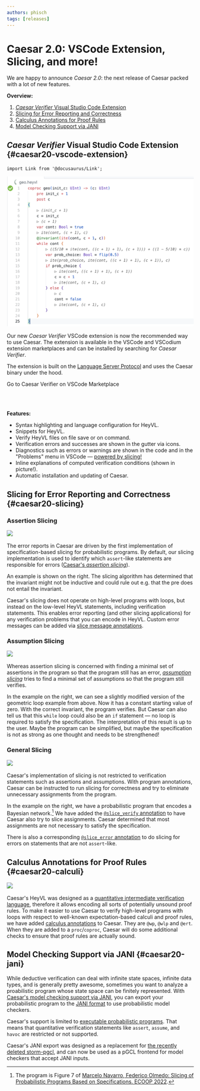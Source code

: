 ```yaml
---
authors: phisch
tags: [releases]
---
```


# Caesar 2.0: VSCode Extension, Slicing, and more!

We are happy to announce *Caesar 2.0*: the next release of Caesar packed with a lot of new features.

**Overview:**
 1. [*Caesar Verifier* Visual Studio Code Extension](./2024-05-20-caesar-2-0.md#caesar20-vscode-extension)
 2. [Slicing for Error Reporting and Correctness](./2024-05-20-caesar-2-0.md#caesar20-slicing)
 3. [Calculus Annotations for Proof Rules](./2024-05-20-caesar-2-0.md#caesar20-calculi)
 4. [Model Checking Support via JANI](./2024-05-20-caesar-2-0.md#caesar20-jani)

<!-- truncate -->

## *Caesar Verifier* Visual Studio Code Extension {#caesar20-vscode-extension}

```mdx-code-block
import Link from '@docusaurus/Link';
```

<Link to="https://marketplace.visualstudio.com/items?itemName=rwth-moves.caesar">
  <img src="/img/vc-demo.png" style={{"float": "right", "maxWidth": "350px", "marginLeft": "1em"}} className="item shadow--tl" />
</Link>

Our new *Caesar Verifier* VSCode extension is now the recommended way to use Caesar.
The extension is available in the VSCode and VSCodium extension marketplaces and can be installed by searching for *Caesar Verifier*.

The extension is built on the [Language Server Protocol](https://microsoft.github.io/language-server-protocol/) and uses the Caesar binary under the hood.

<Link className="button button--primary" to="https://marketplace.visualstudio.com/items?itemName=rwth-moves.caesar">Go to Caesar Verifier on VSCode Marketplace</Link>

<br /><br />

**Features:**
 * Syntax highlighting and language configuration for HeyVL.
 * Snippets for HeyVL.
 * Verify HeyVL files on file save or on command.
 * Verification errors and successes are shown in the gutter via icons.
 * Diagnostics such as errors or warnings are shown in the code and in the "Problems" menu in VSCode &mdash; [powered by slicing!](#caesar20-slicing)
 * Inline explanations of computed verification conditions (shown in picture!).
 * Automatic installation and updating of Caesar.

<div style={{"clear": "both"}} />

## Slicing for Error Reporting and Correctness {#caesar20-slicing}

### Assertion Slicing

<Link to={require("/img/slicing-demo.png").default}>
    <img src={require("/img/slicing-demo.png").default} style={{"float": "right", "maxWidth": "350px", "marginLeft": "1em"}} className="item shadow--tl" />
</Link>

The error reports in Caesar are driven by the first implementation of specification-based slicing for probabilistic programs.
By default, our slicing implementation is used to identify which `assert`-like statements are responsible for errors ([Caesar's *assertion slicing*](/docs/caesar/slicing#assertion-slicing)).

An example is shown on the right.
The slicing algorithm has determined that the invariant might not be inductive and could rule out e.g. that the pre does not entail the invariant.

Caesar's slicing does not operate on high-level programs with loops, but instead on the low-level HeyVL statements, including verification statements.
This enables error reporting (and other slicing applications) for any verification problems that you can encode in HeyVL.
Custom error messages can be added via [slice message annotations](/docs/caesar/slicing#slicing-message-annotations).

<div style={{"clear": "both"}} />

### Assumption Slicing

<Link to={require("/img/assumption-slicing-demo.png").default}>
    <img src={require("/img/assumption-slicing-demo.png").default} style={{"float": "right", "maxWidth": "330px", "marginLeft": "1em"}} className="item shadow--tl" />
</Link>

Whereas assertion slicing is concerned with finding a minimal set of assertions in the program so that the program still has an error, [*assumption slicing*](/docs/caesar/slicing#assumption-slicing) tries to find a minimal set of assumptions so that the program still verifies.

In the example on the right, we can see a slightly modified version of the geometric loop example from above.
Now it has a constant starting value of zero.
With the correct invariant, the program verifies.
But Caesar can also tell us that this `while` loop could also be an `if` statement &mdash; no loop is required to satisfy the specification.
The interpretation of this result is up to the user.
Maybe the program can be simplified, but maybe the specification is not as strong as one thought and needs to be strengthened!

<div style={{"clear": "both"}} />

### General Slicing

<Link to={require("/img/general-slicing-demo.png").default}>
    <img src={require("/img/general-slicing-demo.png").default} style={{"float": "right", "maxWidth": "400px", "marginLeft": "1em"}} className="item shadow--tl" />
</Link>

Caesar's implementation of slicing is not restricted to verification statements such as assertions and assumptions.
With program annotations, Caesar can be instructed to run slicing for correctness and try to eliminate unnecessary assignments from the program.

In the example on the right, we have a probabilistic program that encodes a Bayesian network.[^1]
We have added the [`@slice_verify` annotation](/docs/caesar/slicing#general-slicing-for-correctness) to have Caesar also try to slice assignments.
Caesar determined that most assignments are not necessary to satisfy the specification.

There is also a corresponding [`@slice_error` annotation](/docs/caesar/slicing#general-slicing-for-errors) to do slicing for errors on statements that are not `assert`-like.

<div style={{"clear": "both"}} />

## Calculus Annotations for Proof Rules {#caesar20-calculi}

<Link to={require("/img/calculi-demo.png").default}>
    <img src={require("/img/calculi-demo.png").default} style={{"float": "right", "maxWidth": "400px", "marginLeft": "1em"}} className="item shadow--tl" />
</Link>

Caesar's HeyVL was designed as a [quantitative intermediate verification language](/docs/publications#oopsla-23), therefore it allows encoding all sorts of potentially unsound proof rules.
To make it easier to use Caesar to verify high-level programs with loops with respect to well-known expectation-based calculi and proof rules, we have added [calculus annotations](/docs/proof-rules/calculi) to Caesar.
They are `@wp`, `@wlp` and `@ert`.
When they are added to a `proc`/`coproc`, Caesar will do some additional checks to ensure that proof rules are actually sound.

<div style={{"clear": "both"}} />

## Model Checking Support via JANI {#caesar20-jani}

While deductive verification can deal with infinite state spaces, infinite data types, and is generally pretty awesome, sometimes you want to analyze a proabilistic program whose state space can be finitely represented.
With [Caesar's model checking support via JANI](/docs/model-checking), you can export your probabilistic program to the [JANI format](https://jani-spec.org/) to use probabilistic model checkers.

Caesar's support is limited to [executable probabilistic programs](/docs/model-checking#supported-programs).
That means that quantitative verification statements like `assert`, `assume`, and `havoc` are restricted or not supported.

Caesar's JANI export was designed as a replacement for [the recently deleted storm-pgcl](https://github.com/moves-rwth/storm/pull/456), and can now be used as a pGCL frontend for model checkers that accept JANI inputs.

[^1]: The program is Figure 7 of [Marcelo Navarro, Federico Olmedo: Slicing of Probabilistic Programs Based on Specifications. ECOOP 2022](https://doi.org/10.1016/j.scico.2022.102822).
